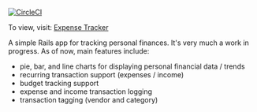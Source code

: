 [![CircleCI](https://circleci.com/gh/bdfinlayson/expense_tracker.svg?style=svg)](https://circleci.com/gh/bdfinlayson/expense_tracker)

To view, visit: [Expense Tracker](http://dazzling-kenai-fjords-69846.herokuapp.com/)

A simple Rails app for tracking personal finances. It's very much a work in progress. As of now, main features include:
- pie, bar, and line charts for displaying personal financial data / trends
- recurring transaction support (expenses / income)
- budget tracking support
- expense and income transaction logging
- transaction tagging (vendor and category)
